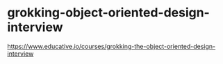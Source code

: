 # grokking-object-oriented-design-interview

https://www.educative.io/courses/grokking-the-object-oriented-design-interview

